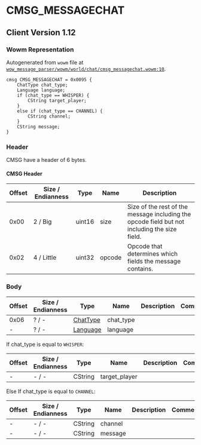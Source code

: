 # CMSG_MESSAGECHAT

## Client Version 1.12

### Wowm Representation

Autogenerated from `wowm` file at [`wow_message_parser/wowm/world/chat/cmsg_messagechat.wowm:10`](https://github.com/gtker/wow_messages/tree/main/wow_message_parser/wowm/world/chat/cmsg_messagechat.wowm#L10).
```rust,ignore
cmsg CMSG_MESSAGECHAT = 0x0095 {
    ChatType chat_type;
    Language language;
    if (chat_type == WHISPER) {
        CString target_player;
    }
    else if (chat_type == CHANNEL) {
        CString channel;
    }
    CString message;
}
```
### Header

CMSG have a header of 6 bytes.

#### CMSG Header

| Offset | Size / Endianness | Type   | Name   | Description |
| ------ | ----------------- | ------ | ------ | ----------- |
| 0x00   | 2 / Big           | uint16 | size   | Size of the rest of the message including the opcode field but not including the size field.|
| 0x02   | 4 / Little        | uint32 | opcode | Opcode that determines which fields the message contains.|

### Body

| Offset | Size / Endianness | Type | Name | Description | Comment |
| ------ | ----------------- | ---- | ---- | ----------- | ------- |
| 0x06 | ? / - | [ChatType](chattype.md) | chat_type |  |  |
| - | ? / - | [Language](language.md) | language |  |  |

If chat_type is equal to `WHISPER`:

| Offset | Size / Endianness | Type | Name | Description | Comment |
| ------ | ----------------- | ---- | ---- | ----------- | ------- |
| - | - / - | CString | target_player |  |  |

Else If chat_type is equal to `CHANNEL`:

| Offset | Size / Endianness | Type | Name | Description | Comment |
| ------ | ----------------- | ---- | ---- | ----------- | ------- |
| - | - / - | CString | channel |  |  |
| - | - / - | CString | message |  |  |

